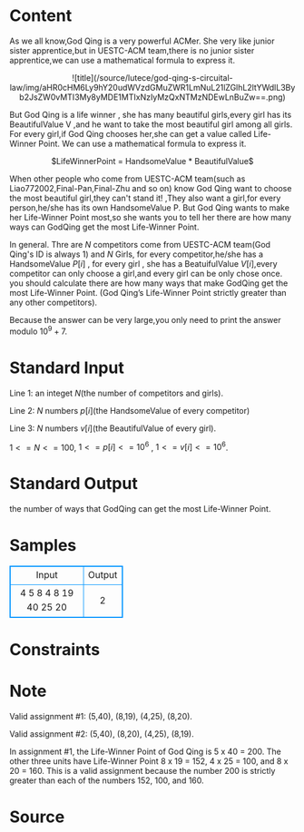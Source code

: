 
# Content

As we all know,God Qing is a very powerful ACMer. She very like junior sister apprentice,but in UESTC-ACM team,there is no junior sister apprentice,we can use a mathematical formula to express it.

<center>![title](/source/lutece/god-qing-s-circuital-law/img/aHR0cHM6Ly9hY20udWVzdGMuZWR1LmNuL21lZGlhL2ltYWdlL3Byb2JsZW0vMTI3My8yMDE1MTIxNzIyMzQxNTMzNDEwLnBuZw==.png)</center>

  But God Qing is a life winner , she has many beautiful girls,every girl has its BeautifulValue V ,and he want to take the most beautiful girl among all girls. For every girl,if God Qing chooses her,she can get a value called Life-Winner Point. We can use a mathematical formula to express it.

 
<center>$LifeWinnerPoint = HandsomeValue * BeautifulValue$</center>


  When other people who come from UESTC-ACM team(such as Liao772002,Final-Pan,Final-Zhu and so on) know God Qing want to choose the most beautiful girl,they can't stand it! ,They also want  a girl,for every person,he/she has its own HandsomeValue P. But God Qing wants to make her Life-Winner Point most,so she wants you to tell her there are how many ways can GodQing get the most Life-Winner Point. 
 
   In general. Thre are $N$ competitors come from UESTC-ACM team(God Qing's ID is always $1$) and $N$ Girls, for every competitor,he/she has a HandsomeValue $P[i]$ , for every girl , she has a BeatuifulValue $V[i]$,every competitor can only choose a girl,and every girl can be only chose once. you should calculate there are how many ways that make GodQing get the most Life-Winner Point. (God Qing’s Life-Winner Point strictly greater than any other competitors).
 
  Because the answer can be very large,you only need to print the answer modulo $10^9 + 7$.

# Standard Input

Line 1: an integet $N$(the number of competitors and girls).

Line 2: $N$ numbers $p[i]$(the HandsomeValue of every competitor)

Line 3: $N$ numbers $v[i]$(the BeautifulValue of every girl).

$1 <= N <= 100$, $1 <= p[i] <= 10^6$ , $1 <= v[i] <= 10^6$.

# Standard Output

the number of ways that GodQing can get the most Life-Winner Point.

# Samples

<style>
        table,table tr th, table tr td { border:1px solid #0094ff; }
        table { width: 200px; min-height: 25px; line-height: 25px; text-align: center; border-collapse: collapse;}   
    </style>
<table>
	<tr>
		<td>Input</td>
		<td>Output</td>
	</tr>
<tr><td>4
5 8 4 8
19 40 25 20</td><td>2</td></tr></table>


# Constraints



# Note

Valid assignment #1: (5,40), (8,19), (4,25), (8,20).

Valid assignment #2: (5,40), (8,20), (4,25), (8,19).

In assignment #1, the Life-Winner Point of God Qing  is 5 x 40 = 200. The other three units have Life-Winner Point 8 x 19 = 152, 4 x 25 = 100, and 8 x 20 = 160. This is a valid assignment because the number 200 is strictly greater than each of the numbers 152, 100, and 160.

# Source


